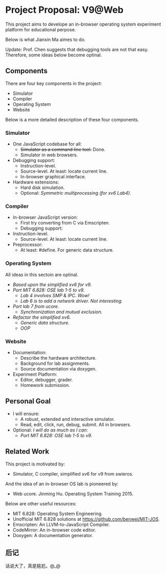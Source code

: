 # Project Proposal: V9@Web

This project aims to develope an in-browser operating system experiment platform for educational perpose.

Below is what Jianxin Ma aimes to do.

Update: Prof. Chen suggests that debugging tools are not that easy. Therefore, some ideas below become optinal.

## Components

There are four key components in the project:
  - Simulator
  - Compiler
  - Operating System
  - Website

Below is a more detailed description of these four components.

### Simulator

- One JavaScript codebase for all:
  - ~~Simulator as a command line tool.~~ Done.
  - Simulator in web browsers.
- Debugging support:
  - Instruction-level.
  - Source-level. At least: locate current line.
  - In-browser graphical interface.
- Hardware extensions:
  - Hard disk simulation.
  - Optional: *Symmetric multiprocessing (for xv6 Lab4).*

### Compiler

- In-browser JavaScript version:
  - First try converting from C via Emscripten.
  - Debugging support:
- Instruction-level.
  - Source-level. At least: locate current line.
- Preprocessor:
  - At least: #define. For generic data structure.

### Operating System

All ideas in this sectoin are optinal.
- *Based upon the simplified xv6 for v9.*
- *Port MIT 6.828: OSE lab 1-5 to v9.*
  - *Lab 4 involves SMP & IPC. Wow!*
  - *Lab 6 is to add a network driver. Not interesting.*
- *Port lab 7 from ucore.*
  - *Synchronization and mutual exclusion.*
- *Refactor the simplified xv6.*
  - *Generic data structure.*
  - *OOP*

### Website

- Documentation:
  - Describe the hardware architecture.
  - Background for lab assignments.
  - Source documentation via doxygen.
- Experiment Platform:
  - Editor, debugger, grader.
  - Homework submission.
  
## Personal Goal

- I will ensure:
  - A robust, extended and interactive simulator.
  - Read, edit, click, run, debug, submit. All in browsers.
- Optional: *I will do as much as I can:*
  - *Port MIT 6.828: OSE lab 1-5 to v9.*

## Related Work

This project is motivated by:
- Simulator, C compiler, simplified xv6 for v9 from swieros.

And the idea of an in-browser OS lab is pioneered by:
- Web ucore. Jinming Hu. Operating System Training 2015.

Below are other useful resources:
- MIT 6.828: Operating System Engineering.
- Unofficial MIT 6.828 solutions at https://github.com/benwei/MIT-JOS.
- Emscripten: An LLVM-to-JavaScript Compiler.
- CodeMirror: An in-browser code editor. 
- Doxygen: A documentation generator.

## 后记

话说大了，真是尴尬。@_@
